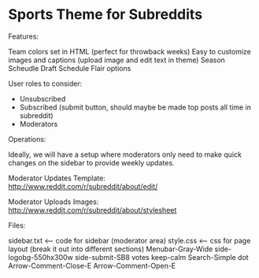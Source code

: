 Sports Theme for Subreddits
===========================

Features:

Team colors set in HTML (perfect for throwback weeks)
Easy to customize images and captions (upload image and edit text in theme)
Season Scheudle
Draft Schedule
Flair options

User roles to consider:

- Unsubscribed
- Subscribed (submit button, should maybe be made top posts all time in subreddit)
- Moderators

Operations:

Ideally, we will have a setup where moderators only need to make quick changes on the sidebar to provide weekly updates.

Moderator Updates Template: http://www.reddit.com/r/subreddit/about/edit/

Moderator Uploads Images: http://www.reddit.com/r/subreddit/about/stylesheet

Files: 

sidebar.txt <-- code for sidebar (moderator area)
style.css <-- css for page layout (break it out into different sections)
Menubar-Gray-Wide
side-logobg-550hx300w
side-submit-SB8
votes
keep-calm
Search-Simple
dot
Arrow-Comment-Close-E
Arrow-Comment-Open-E
